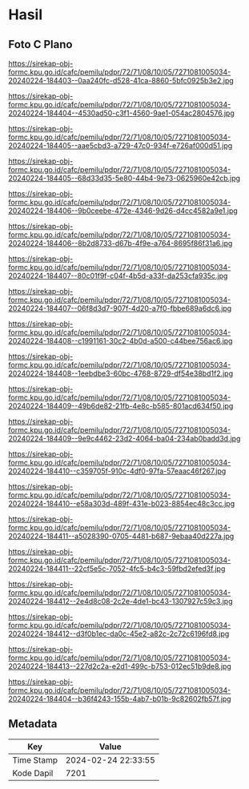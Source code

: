 # Hasil

## Foto C Plano

https://sirekap-obj-formc.kpu.go.id/cafc/pemilu/pdpr/72/71/08/10/05/7271081005034-20240224-184403--0aa240fc-d528-41ca-8860-5bfc0925b3e2.jpg

https://sirekap-obj-formc.kpu.go.id/cafc/pemilu/pdpr/72/71/08/10/05/7271081005034-20240224-184404--4530ad50-c3f1-4560-9ae1-054ac2804576.jpg

https://sirekap-obj-formc.kpu.go.id/cafc/pemilu/pdpr/72/71/08/10/05/7271081005034-20240224-184405--aae5cbd3-a729-47c0-934f-e726af000d51.jpg

https://sirekap-obj-formc.kpu.go.id/cafc/pemilu/pdpr/72/71/08/10/05/7271081005034-20240224-184405--68d33d35-5e80-44b4-9e73-0625960e42cb.jpg

https://sirekap-obj-formc.kpu.go.id/cafc/pemilu/pdpr/72/71/08/10/05/7271081005034-20240224-184406--9b0ceebe-472e-4346-9d26-d4cc4582a9e1.jpg

https://sirekap-obj-formc.kpu.go.id/cafc/pemilu/pdpr/72/71/08/10/05/7271081005034-20240224-184406--8b2d8733-d67b-4f9e-a764-8695f86f31a6.jpg

https://sirekap-obj-formc.kpu.go.id/cafc/pemilu/pdpr/72/71/08/10/05/7271081005034-20240224-184407--80c01f9f-c04f-4b5d-a33f-da253cfa935c.jpg

https://sirekap-obj-formc.kpu.go.id/cafc/pemilu/pdpr/72/71/08/10/05/7271081005034-20240224-184407--06f8d3d7-907f-4d20-a7f0-fbbe689a6dc6.jpg

https://sirekap-obj-formc.kpu.go.id/cafc/pemilu/pdpr/72/71/08/10/05/7271081005034-20240224-184408--c1991161-30c2-4b0d-a500-c44bee756ac6.jpg

https://sirekap-obj-formc.kpu.go.id/cafc/pemilu/pdpr/72/71/08/10/05/7271081005034-20240224-184408--1eebdbe3-60bc-4768-8729-df54e38bd1f2.jpg

https://sirekap-obj-formc.kpu.go.id/cafc/pemilu/pdpr/72/71/08/10/05/7271081005034-20240224-184409--49b6de82-21fb-4e8c-b585-801acd634f50.jpg

https://sirekap-obj-formc.kpu.go.id/cafc/pemilu/pdpr/72/71/08/10/05/7271081005034-20240224-184409--9e9c4462-23d2-4064-ba04-234ab0badd3d.jpg

https://sirekap-obj-formc.kpu.go.id/cafc/pemilu/pdpr/72/71/08/10/05/7271081005034-20240224-184410--c359705f-910c-4df0-97fa-57eaac46f267.jpg

https://sirekap-obj-formc.kpu.go.id/cafc/pemilu/pdpr/72/71/08/10/05/7271081005034-20240224-184410--e58a303d-489f-431e-b023-8854ec48c3cc.jpg

https://sirekap-obj-formc.kpu.go.id/cafc/pemilu/pdpr/72/71/08/10/05/7271081005034-20240224-184411--a5028390-0705-4481-b687-9ebaa40d227a.jpg

https://sirekap-obj-formc.kpu.go.id/cafc/pemilu/pdpr/72/71/08/10/05/7271081005034-20240224-184411--22cf5e5c-7052-4fc5-b4c3-59fbd2efed3f.jpg

https://sirekap-obj-formc.kpu.go.id/cafc/pemilu/pdpr/72/71/08/10/05/7271081005034-20240224-184412--2e4d8c08-2c2e-4de1-bc43-1307927c59c3.jpg

https://sirekap-obj-formc.kpu.go.id/cafc/pemilu/pdpr/72/71/08/10/05/7271081005034-20240224-184412--d3f0b1ec-da0c-45e2-a82c-2c72c6196fd8.jpg

https://sirekap-obj-formc.kpu.go.id/cafc/pemilu/pdpr/72/71/08/10/05/7271081005034-20240224-184413--227d2c2a-e2d1-499c-b753-012ec51b9de8.jpg

https://sirekap-obj-formc.kpu.go.id/cafc/pemilu/pdpr/72/71/08/10/05/7271081005034-20240224-184404--b36f4243-155b-4ab7-b01b-9c82602fb57f.jpg


## Metadata

| Key        | Value               |
| ---------- | ------------------- |
| Time Stamp | 2024-02-24 22:33:55 |
| Kode Dapil | 7201                |




